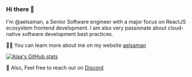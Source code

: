 ### Hi there 👋

I'm @aelsaman, a Senior Software engineer with a major focus on ReactJS ecosystem frontend development. I am also very passionate about cloud-native software development best practices.

👩‍💻 You can learn more about me on my website [aelsaman](https://aelsaman.github.io)

[![Alaa's GitHub stats](https://github-readme-stats.vercel.app/api?username=aelsaman)](https://github.com/anuraghazra/github-readme-stats)
<!--
✨ You can follow me on Twitter 
-->

💌 Also, Feel free to reach out on [Discord](https://discordapp.com/users/aelsaman)

<!--
**aelsaman/aelsaman** is a ✨ _special_ ✨ repository because its `README.md` (this file) appears on your GitHub profile.

Here are some ideas to get you started:

- 🔭 I’m currently working on ...
- 🌱 I’m currently learning ...
- 👯 I’m looking to collaborate on ...
- 🤔 I’m looking for help with ...
- 💬 Ask me about ...
- 📫 How to reach me: ...
- 😄 Pronouns: ...
- ⚡ Fun fact: ...
-->
